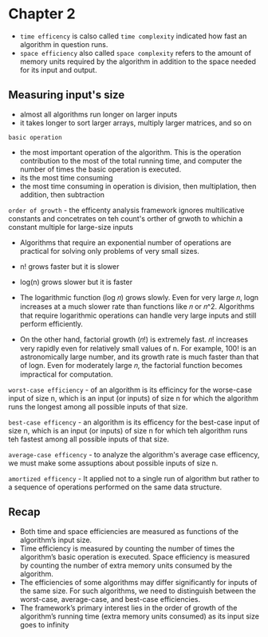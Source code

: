# Chapter 2
- `time efficency` is calso called `time complexity` indicated how fast an algorithm in question runs.
- `space efficiency` also called `space complexity` refers to the amount of memory units required by the algorithm in addition to the space needed for its input and output. 

## Measuring input's size
- almost all algorithms run longer on larger inputs
- it takes longer to sort larger arrays, multiply larger matrices, and so on

`basic operation` 
- the most important operation of the algorithm. This is the operation contribution to the most of the total running time, and computer the number of times the basic operation is executed.
- its the most time consuming
- the most time consuming in operation is division, then multiplation, then addition, then subtraction

`order of growth` - the efficenty analysis framework ignores multilicative constants and concetrates on teh count's orther of grwoth to whichin a constant multiple for large-size inputs

- Algorithms that require an exponential number of operations are practical for solving only problems of very small sizes.
- n! grows faster but it is slower
- log(n) grows slower but it is faster

- The logarithmic function (log 𝑛) grows slowly. Even for very large 𝑛, logn increases at a much slower rate than functions like 𝑛 or  𝑛^2.  Algorithms that require logarithmic operations can handle very large inputs and still perform efficiently.

- On the other hand, factorial growth (𝑛!) is extremely fast. 𝑛! increases very rapidly even for relatively small values of n. For example, 100! is an astronomically large number, and its growth rate is much faster than that of logn. Even for moderately large 𝑛, the factorial function becomes impractical for computation.

`worst-case efficiency` - of an algorithm is its efficincy for the worse-case input of size n, which is an input (or inputs) of size n for which the algorithm runs the longest among all possible inputs of that size.

`best-case efficency` - an algorithm is its efficency for the best-case input of size n, which is an input (or inputs) of size n for which teh algorithm runs teh fastest among all possible inputs of that size.

`average-case efficency` - to analyze the algorithm's average case efficency, we must make some assuptions about possible inputs of size n.

`amortized efficency` - It applied not to a single run of algorithm but rather to a sequence of operations performed on the same data structure.

## Recap
- Both time and space efficiencies are measured as functions of the algorithm’s input size.
- Time efficiency is measured by counting the number of times the algorithm’s basic operation is executed. Space efficiency is measured by counting the number of extra memory units consumed by the algorithm.
- The efficiencies of some algorithms may differ significantly for inputs of the same size. For such algorithms, we need to distinguish between the worst-case, average-case, and best-case efficiencies.
- The framework’s primary interest lies in the order of growth of the algorithm’s running time (extra memory units consumed) as its input size goes to infinity
